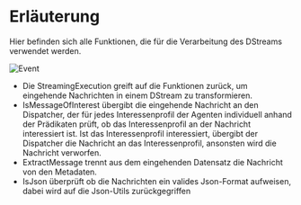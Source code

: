# Erläuterung

Hier befinden sich alle Funktionen, die für die Verarbeitung des DStreams verwendet werden.

![Event](https://github.com/PeterThies/Event-Processing/blob/IngoTrautwein/diagrams/eventprocessing/consume/Consume_Spark_Streaming_Function.JPG)

* Die StreamingExecution greift auf die Funktionen zurück, um eingehende Nachrichten in einem DStream zu transformieren.
* IsMessageOfInterest übergibt die eingehende Nachricht an den Dispatcher, der für jedes Interessenprofil der Agenten individuell anhand der Prädikaten prüft, ob das Interessenprofil an der Nachricht interessiert ist. Ist das Interessenprofil interessiert, übergibt der Dispatcher die Nachricht an das Interessenprofil, ansonsten wird die Nachricht verworfen.
* ExtractMessage trennt aus dem eingehenden Datensatz die Nachricht von den Metadaten.
* IsJson überprüft ob die Nachrichten ein valides Json-Format aufweisen, dabei wird auf die Json-Utils zurückgegriffen  
